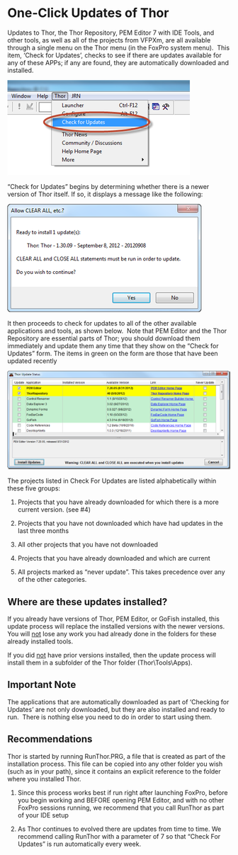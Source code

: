 ﻿# One-Click Updates of Thor

Updates to Thor, the Thor Repository, PEM Editor 7 with IDE Tools, and other tools, as well as all of the projects from VFPXm, are all available through a single menu on the Thor menu (in the FoxPro system menu).  This item, ‘Check for Updates’, checks to see if there are updates available for any of these APPs; if any are found, they are automatically downloaded and installed.

![](CheckForUpdates.png)

“Check for Updates” begins by determining whether there is a newer version of Thor itself. If so, it displays a message like the following:

![](UpdateThor.png)

It then proceeds to check for updates to all of the other available applications and tools, as shown below.  Note that PEM Editor and the Thor Repository are essential parts of Thor; you should download them immediately and update them any time that they show on the “Check for Updates” form. The items in green on the form are those that have been updated recently

![](UpdateList.png)

The projects listed in Check For Updates are listed alphabetically within these five groups:

1.  Projects that you have already downloaded for which there is a more current version. (see #4)

2.  Projects that you have not downloaded which have had updates in the last three months

3.  All other projects that you have not downloaded

4.  Projects that you have already downloaded and which are current

5.  All projects marked as “never update”. This takes precedence over any of the other categories.

## Where are these updates installed?

If you already have versions of Thor, PEM Editor, or GoFish installed, this update process will replace the installed versions with the newer versions.  You will <u>not</u> lose any work you had already done in the folders for these already installed tools.

If you did <u>not</u> have prior versions installed, then the update process will install them in a subfolder of the Thor folder (Thor\Tools\Apps).

## Important Note

The applications that are automatically downloaded as part of ‘Checking for Updates’ are not only downloaded, but they are also installed and ready to run.  There is nothing else you need to do in order to start using them.

## Recommendations

Thor is started by running RunThor.PRG, a file that is created as part of the installation process. This file can be copied into any other folder you wish (such as in your path), since it contains an explicit reference to the folder where you installed Thor.

1.  Since this process works best if run right after launching FoxPro, before you begin working and BEFORE opening PEM Editor, and with no other FoxPro sessions running, we recommend that you call RunThor as part of your IDE setup

2.  As Thor continues to evolved there are updates from time to time. We recommend calling RunThor with a parameter of 7 so that “Check For Updates” is run automatically every week.
